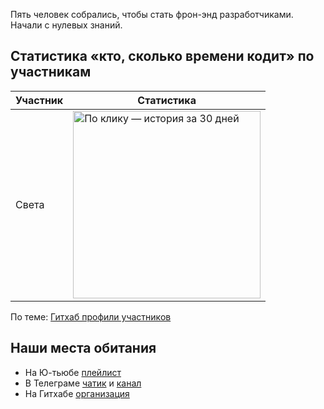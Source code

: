 Пять человек собрались, чтобы стать фрон-энд разработчиками. Начали с нулевых знаний.


## Статистика «кто, сколько времени кодит» по участникам

| Участник | Статистика |
| ---      | ---        |
| Света | [<img src="https://wakatime.com/share/@svetlana/77469ef3-fc3a-4ed9-86da-111f24ef35c1.png" height="300" alt="По клику — история за 30 дней"/>](https://wakatime.com/share/@svetlana/2592d30e-b47d-4d8e-9075-42b2dc24b44b.svg) |

По теме: [Гитхаб профили участников](https://github.com/orgs/kompotik/people)


## Наши места обитания

- На Ю-тьюбе [плейлист](https://youtube.com/playlist?list=PLp85Etu01sAeBI6qD1oNRC7EKhF5CoeKg)
- В Телеграме [чатик](https://t.me/joinchat/AAAAAEA0JFJZyv5ahegcVQ) и [канал](https://t.me/joinchat/AAAAAEKmPzju-Mxu9paz3A)
- На Гитхабе [организация](https://github.com/kompotik)

